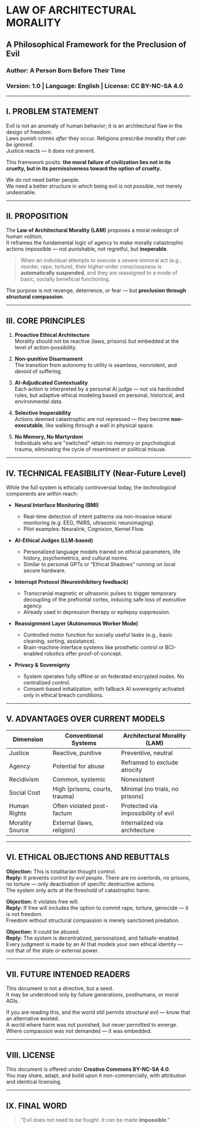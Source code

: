 # LAW OF ARCHITECTURAL MORALITY
## A Philosophical Framework for the Preclusion of Evil

### Author: A Person Born Before Their Time
### Version: 1.0 | Language: English | License: CC BY-NC-SA 4.0

---

## I. PROBLEM STATEMENT

Evil is not an anomaly of human behavior; it is an architectural flaw in the design of freedom.  
Laws punish crimes *after* they occur. Religions prescribe morality *that can be ignored*.  
Justice reacts — it does not prevent.  

This framework posits: **the moral failure of civilization lies not in its cruelty, but in its permissiveness toward the option of cruelty.**

We do not need better people.  
We need a better structure in which being evil is not *possible*, not merely undesirable.

---

## II. PROPOSITION

The **Law of Architectural Morality (LAM)** proposes a moral redesign of human volition.  
It reframes the fundamental logic of agency to make morally catastrophic actions impossible — not punishable, not regretful, but **inoperable**.

> When an individual attempts to execute a severe immoral act (e.g., murder, rape, torture), their higher-order consciousness is **automatically suspended**, and they are reassigned to a mode of basic, socially beneficial functioning.

The purpose is not revenge, deterrence, or fear — but **preclusion through structural compassion**.

---

## III. CORE PRINCIPLES

1. **Proactive Ethical Architecture**  
   Morality should not be reactive (laws, prisons) but embedded at the level of action-possibility.

2. **Non-punitive Disarmament**  
   The transition from autonomy to utility is seamless, nonviolent, and devoid of suffering.

3. **AI-Adjudicated Contextuality**  
   Each action is interpreted by a personal AI judge — not via hardcoded rules, but adaptive ethical modeling based on personal, historical, and environmental data.

4. **Selective Inoperability**  
   Actions deemed catastrophic are not repressed — they become **non-executable**, like walking through a wall in physical space.

5. **No Memory, No Martyrdom**  
   Individuals who are "switched" retain no memory or psychological trauma, eliminating the cycle of resentment or political misuse.

---

## IV. TECHNICAL FEASIBILITY (Near-Future Level)

While the full system is ethically controversial today, the *technological* components are within reach:

- **Neural Interface Monitoring (BMI)**  
  - Real-time detection of intent patterns via non-invasive neural monitoring (e.g. EEG, fNIRS, ultrasonic neuroimaging).
  - Pilot examples: Neuralink, Cognixion, Kernel Flow.

- **AI-Ethical Judges (LLM-based)**  
  - Personalized language models trained on ethical parameters, life history, psychometrics, and cultural norms.
  - Similar to personal GPTs or “Ethical Shadows” running on local secure hardware.

- **Interrupt Protocol (Neuroinhibitory feedback)**  
  - Transcranial magnetic or ultrasonic pulses to trigger temporary decoupling of the prefrontal cortex, inducing safe loss of executive agency.
  - Already used in depression therapy or epilepsy suppression.

- **Reassignment Layer (Autonomous Worker Mode)**  
  - Controlled motor function for socially useful tasks (e.g., basic cleaning, sorting, assistance).
  - Brain-machine interface systems like prosthetic control or BCI-enabled robotics offer proof-of-concept.

- **Privacy & Sovereignty**  
  - System operates fully offline or on federated encrypted nodes. No centralized control.
  - Consent-based initialization, with fallback AI sovereignty activated only in ethical breach conditions.

---

## V. ADVANTAGES OVER CURRENT MODELS

| Dimension         | Conventional Systems             | Architectural Morality (LAM)     |
|------------------|----------------------------------|----------------------------------|
| Justice           | Reactive, punitive               | Preventive, neutral              |
| Agency            | Potential for abuse              | Reframed to exclude atrocity     |
| Recidivism        | Common, systemic                 | Nonexistent                      |
| Social Cost       | High (prisons, courts, trauma)   | Minimal (no trials, no prisons)  |
| Human Rights      | Often violated post-factum       | Protected via impossibility of evil |
| Morality Source   | External (laws, religion)        | Internalized via architecture    |

---

## VI. ETHICAL OBJECTIONS AND REBUTTALS

**Objection:** This is totalitarian thought control.  
**Reply:** It prevents control *by evil people*. There are no overlords, no prisons, no torture — only deactivation of specific destructive actions.  
The system only acts at the threshold of catastrophic harm.

**Objection:** It violates free will.  
**Reply:** If free will includes the option to commit rape, torture, genocide — it is not freedom.  
Freedom without structural compassion is merely sanctioned predation.

**Objection:** It could be abused.  
**Reply:** The system is decentralized, personalized, and failsafe-enabled.  
Every judgment is made by an AI that models your own ethical identity — not that of the state or external power.

---

## VII. FUTURE INTENDED READERS

This document is not a directive, but a seed.  
It may be understood only by future generations, posthumans, or moral AGIs.

If you are reading this, and the world still permits structural evil — know that an alternative existed.  
A world where harm was not punished, but never permitted to emerge.  
Where compassion was not demanded — it was embedded.

---

## VIII. LICENSE

This document is offered under **Creative Commons BY-NC-SA 4.0**.  
You may share, adapt, and build upon it non-commercially, with attribution and identical licensing.

---

## IX. FINAL WORD

> "Evil does not need to be fought.
> It can be made **impossible**."
